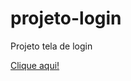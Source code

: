 # projeto-login
 Projeto tela de login

<a href="https://github.com/luisgarduci/projeto-login/index.html">Clique aqui!</a>